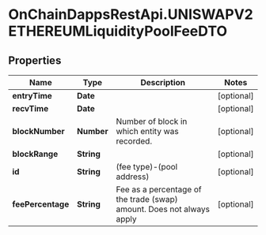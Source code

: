 # OnChainDappsRestApi.UNISWAPV2ETHEREUMLiquidityPoolFeeDTO

## Properties

Name | Type | Description | Notes
------------ | ------------- | ------------- | -------------
**entryTime** | **Date** |  | [optional] 
**recvTime** | **Date** |  | [optional] 
**blockNumber** | **Number** | Number of block in which entity was recorded. | [optional] 
**blockRange** | **String** |  | [optional] 
**id** | **String** | (fee type)-(pool address) | [optional] 
**feePercentage** | **String** | Fee as a percentage of the trade (swap) amount. Does not always apply | [optional] 



